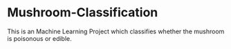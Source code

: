 # Mushroom-Classification
This is an Machine Learning Project which classifies whether the mushroom is poisonous or edible. 
